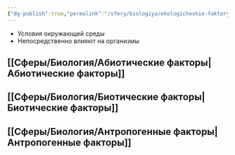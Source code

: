 ```yaml
---
{"dg-publish":true,"permalink":"/sfery/biologiya/ekologicheskie-faktory/","tags":["Экология"]}
---
```


- Условия окружающей среды
- Непосредственно влияют на организмы 
## [[Сферы/Биология/Абиотические факторы\|Абиотические факторы]]
## [[Сферы/Биология/Биотические факторы\|Биотические факторы]]
## [[Сферы/Биология/Антропогенные факторы\|Антропогенные факторы]] 